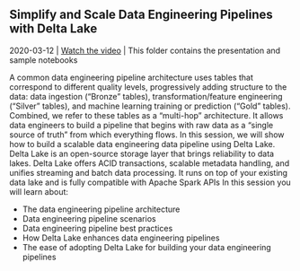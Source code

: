 ## Simplify and Scale Data Engineering Pipelines with Delta Lake

2020-03-12 | [Watch the video](https://youtu.be/qtCxNSmTejk?t=190) | This folder contains the presentation and sample notebooks

A common data engineering pipeline architecture uses tables that correspond to different quality levels, progressively adding structure to the data: data ingestion (“Bronze” tables), transformation/feature engineering (“Silver” tables), and machine learning training or prediction (“Gold” tables). Combined, we refer to these tables as a “multi-hop” architecture. It allows data engineers to build a pipeline that begins with raw data as a “single source of truth” from which everything flows. In this session, we will show how to build a scalable data engineering data pipeline using Delta Lake. Delta Lake is an open-source storage layer that brings reliability to data lakes. Delta Lake offers ACID transactions, scalable metadata handling, and unifies streaming and batch data processing. It runs on top of your existing data lake and is fully compatible with Apache Spark APIs In this session you will learn about:

* The data engineering pipeline architecture
* Data engineering pipeline scenarios
* Data engineering pipeline best practices
* How Delta Lake enhances data engineering pipelines
* The ease of adopting Delta Lake for building your data engineering pipelines
